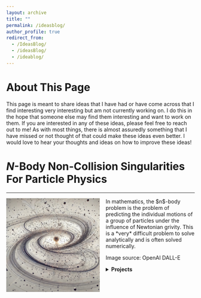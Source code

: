 ```yaml
---
layout: archive
title: ""
permalink: /ideasblog/
author_profile: true
redirect_from:
  - /IdeasBlog/
  - /ideasBlog/
  - /ideablog/
---
```


<!-- ####################################################################### -->
<!-- ####################################################################### -->
<!-- ####################################################################### -->
# About This Page

This page is meant to share ideas that I have had or have come across that I find interesting very interesting but am not currently working on.
I do this in the hope that someone else may find them interesting and want to work on them.
If you are interested in any of these ideas, please feel free to reach out to me!
As with most things, there is almost assuredly something that I have missed or not thought of that could make these ideas even better.
I would love to hear your thoughts and ideas on how to improve these ideas!

<!-- ####################################################################### -->
<!-- ####################################################################### -->
<!-- ####################################################################### -->




# $N$-Body Non-Collision Singularities For Particle Physics
-----
<img src="/images/nbody.jpeg" style="max-height: 250px; max-width: 100%; margin-right: 16px; margin-bottom: 10px" align=left>
In mathematics, the $n$-body problem is the problem of predicting the individual motions of a group of particles under the influence of Newtonian grivity.
This is a *very* difficult problem to solve analytically and is often solved numerically.

Image source: OpenAI DALL-E
<details markdown="1"><summary><b>Projects</b></summary>
{: .notice}